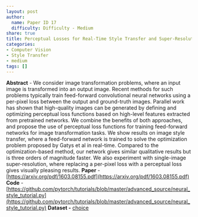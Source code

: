 ```yaml
---
layout: post
author:
  name: Paper ID 17
  difficulty: Difficulty - Medium
share: true
title: Perceptual Losses for Real-Time Style Transfer and Super-Resolution
categories:
- Computer Vision
- Style Transfer
- medium
tags: []
---
```

**Abstract** - We consider image transformation problems, where an input image is transformed into an output image. Recent methods for such problems typically train feed-forward convolutional neural networks using a per-pixel loss between the output and ground-truth images. Parallel work has shown that high-quality images can be generated by defining and optimizing perceptual loss functions based on high-level features extracted from pretrained networks. We combine the benefits of both approaches, and propose the use of perceptual loss functions for training feed-forward networks for image transformation tasks. We show results on image style transfer, where a feed-forward network is trained to solve the optimization problem proposed by Gatys et al in real-time. Compared to the optimization-based method, our network gives similar qualitative results but is three orders of magnitude faster. We also experiment with single-image super-resolution, where replacing a per-pixel loss with a perceptual loss gives visually pleasing results.
**Paper** - [https://arxiv.org/pdf/1603.08155.pdf](https://arxiv.org/pdf/1603.08155.pdf)
**Code** - [https://github.com/pytorch/tutorials/blob/master/advanced_source/neural_style_tutorial.py](https://github.com/pytorch/tutorials/blob/master/advanced_source/neural_style_tutorial.py)
**Dataset -** [choice](choice)
    